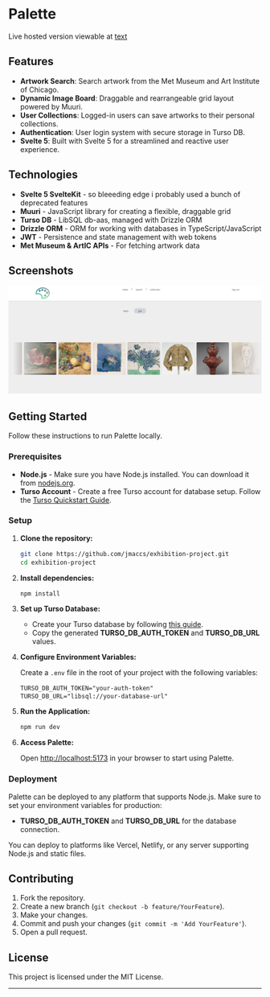# Palette

Live hosted version viewable at [text](https://exhibition-project-two.vercel.app/)



## Features

- **Artwork Search**: Search artwork from the Met Museum and Art Institute of Chicago.
- **Dynamic Image Board**: Draggable and rearrangeable grid layout powered by Muuri.
- **User Collections**: Logged-in users can save artworks to their personal collections.
- **Authentication**: User login system with secure storage in Turso DB.
- **Svelte 5**: Built with Svelte 5 for a streamlined and reactive user experience.

## Technologies

- **Svelte 5 SvelteKit** - so bleeeding edge i probably used a bunch of deprecated features
- **Muuri** - JavaScript library for creating a flexible, draggable grid
- **Turso DB** - LibSQL db-aas, managed with Drizzle ORM
- **Drizzle ORM** - ORM for working with databases in TypeScript/JavaScript
- **JWT** - Persistence and state management with web tokens
- **Met Museum & ArtIC APIs** - For fetching artwork data

## Screenshots

 ![alt text](screenshot.png)

## Getting Started

Follow these instructions to run Palette locally.

### Prerequisites

- **Node.js** - Make sure you have Node.js installed. You can download it from [nodejs.org](https://nodejs.org/).
- **Turso Account** - Create a free Turso account for database setup. Follow the [Turso Quickstart Guide](https://docs.turso.tech/quickstart).

### Setup

1. **Clone the repository:**

    ```bash
    git clone https://github.com/jmaccs/exhibition-project.git
    cd exhibition-project
    ```

2. **Install dependencies:**

    ```bash
    npm install
    ```

3. **Set up Turso Database:**

    - Create your Turso database by following [this guide](https://docs.turso.tech/quickstart).
    - Copy the generated **TURSO_DB_AUTH_TOKEN** and **TURSO_DB_URL** values.

4. **Configure Environment Variables:**

    Create a `.env` file in the root of your project with the following variables:

    ```plaintext
    TURSO_DB_AUTH_TOKEN="your-auth-token"
    TURSO_DB_URL="libsql://your-database-url"
    ```

5. **Run the Application:**

    ```bash
    npm run dev
    ```

6. **Access Palette:**

    Open [http://localhost:5173](http://localhost:5173) in your browser to start using Palette.

### Deployment

Palette can be deployed to any platform that supports Node.js. Make sure to set your environment variables for production:

- **TURSO_DB_AUTH_TOKEN** and **TURSO_DB_URL** for the database connection.

You can deploy to platforms like Vercel, Netlify, or any server supporting Node.js and static files.

## Contributing

1. Fork the repository.
2. Create a new branch (`git checkout -b feature/YourFeature`).
3. Make your changes.
4. Commit and push your changes (`git commit -m 'Add YourFeature'`).
5. Open a pull request.

## License

This project is licensed under the MIT License.

---


